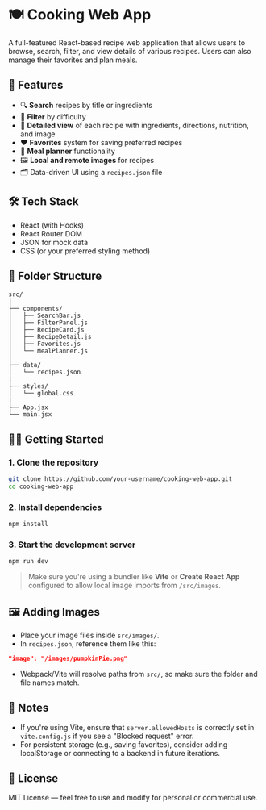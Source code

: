 # 🍽️ Cooking Web App

A full-featured React-based recipe web application that allows users to browse, search, filter, and view details of various recipes. Users can also manage their favorites and plan meals.

## 🚀 Features

- 🔍 **Search** recipes by title or ingredients
- 🎯 **Filter** by difficulty
- 📃 **Detailed view** of each recipe with ingredients, directions, nutrition, and image
- ❤️ **Favorites** system for saving preferred recipes
- 📅 **Meal planner** functionality
- 🖼️ **Local and remote images** for recipes
- 🗂️ Data-driven UI using a `recipes.json` file

## 🛠️ Tech Stack

- React (with Hooks)
- React Router DOM
- JSON for mock data
- CSS (or your preferred styling method)

## 📁 Folder Structure

```
src/
│
├── components/
│   ├── SearchBar.js
│   ├── FilterPanel.js
│   ├── RecipeCard.js
│   ├── RecipeDetail.js
│   ├── Favorites.js
│   └── MealPlanner.js
│
├── data/
│   └── recipes.json
|
├── styles/
│   └── global.css
|
├── App.jsx
└── main.jsx
```

## 🧑‍🍳 Getting Started

### 1. Clone the repository

```bash
git clone https://github.com/your-username/cooking-web-app.git
cd cooking-web-app
```

### 2. Install dependencies

```bash
npm install
```

### 3. Start the development server

```bash
npm run dev
```

> Make sure you're using a bundler like **Vite** or **Create React App** configured to allow local image imports from `/src/images`.

## 🖼️ Adding Images

- Place your image files inside `src/images/`.
- In `recipes.json`, reference them like this:

```json
"image": "/images/pumpkinPie.png"
```

- Webpack/Vite will resolve paths from `src/`, so make sure the folder and file names match.

## 🔧 Notes

- If you're using Vite, ensure that `server.allowedHosts` is correctly set in `vite.config.js` if you see a "Blocked request" error.
- For persistent storage (e.g., saving favorites), consider adding localStorage or connecting to a backend in future iterations.

## 📜 License

MIT License — feel free to use and modify for personal or commercial use.
